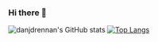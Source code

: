 ### Hi there 👋

![danjdrennan's GitHub stats](https://github-readme-stats.vercel.app/api?username=danjdrennan&count_private=true)
[![Top Langs](https://github-readme-stats.vercel.app/api/top-langs/?username=danjdrennan&layout=compact)](https://github.com/anuraghazra/github-readme-stats)

<!--
**danjdrennan/danjdrennan** is a ✨ _special_ ✨ repository because its `README.md` (this file) appears on your GitHub profile.
Here are some ideas to get you started:

- 🔭 I’m currently working on ...
- 🌱 I’m currently learning ...
- 👯 I’m looking to collaborate on ...
- 🤔 I’m looking for help with ...
- 💬 Ask me about ...
- 📫 How to reach me: ...
- 😄 Pronouns: ...
- ⚡ Fun fact: ...
-->
